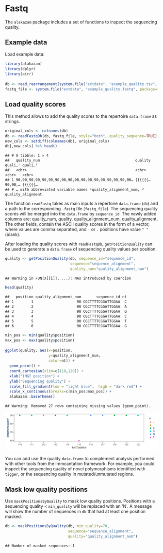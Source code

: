 # Fastq

The `alakazam` package includes a set of functions to inspect the sequencing quality.

## Example data

Load example data:


```r
library(alakazam)
library(dplyr)
library(airr)

db <- read_rearrangement(system.file("extdata", "example_quality.tsv", package="alakazam"))
fastq_file <- system.file("extdata", "example_quality.fastq", package="alakazam")
```

## Load quality scores

This method allows to add the quality scores to the repertoire `data.frame` as strings.


```r
original_cols <- colnames(db)
db <- readFastqDb(db, fastq_file, style="both", quality_sequence=TRUE)
new_cols <- setdiff(colnames(db), original_cols)
db[,new_cols] %>% head()
```

```
## # A tibble: 1 × 4
##   quality_num                                            quality quali…¹ quali…²
##   <chr>                                                  <chr>   <chr>   <chr>  
## 1 90,90,90,90,90,90,90,90,90,90,90,90,90,90,90,90,90,90… {{{{{{… 90,90,… {{{{{{…
## # … with abbreviated variable names ¹​quality_alignment_num, ²​quality_alignment
```

The function `readFastq` takes as main inputs a repertoire `data.frame` (`db`) and 
a path to the corresponding `.fastq` file (`fastq_file`). The sequencing quality scores will
be merged into the `data.frame` by `sequence_id`. The newly added columns are:
quality_num, quality, quality_alignment_num, quality_alignment. The other fields, contain the ASCII quality scores in the 
form of a vector, where values are comma separated, and `-` or `.` positions 
have value `" "` (blank).

After loading the quality scores with `readFastqDb`,  `getPositionQuality`
can be used to generate a `data.frame` of sequencing quality values 
per position.


```r
quality <- getPositionQuality(db, sequence_id="sequence_id", 
                              sequence="sequence_alignment",
                              quality_num="quality_alignment_num")
```

```
## Warning in FUN(X[[i]], ...): NAs introduced by coercion
```

```r
head(quality)
```

```
##   position quality_alignment_num       sequence_id nt
## 1        1                    90 CGCTTTTCGGATTGGAA  C
## 2        2                    90 CGCTTTTCGGATTGGAA  A
## 3        3                    90 CGCTTTTCGGATTGGAA  G
## 4        4                    90 CGCTTTTCGGATTGGAA  C
## 5        5                    90 CGCTTTTCGGATTGGAA  T
## 6        6                    90 CGCTTTTCGGATTGGAA  G
```


```r
min_pos <- min(quality$position)
max_pos <- max(quality$position)

ggplot(quality, aes(x=position,
                    y=quality_alignment_num,
                    color=nt)) +
  geom_point() +
  coord_cartesian(xlim=c(110,120)) +
  xlab("IMGT position") +
  ylab("Sequencing quality") +
  scale_fill_gradient(low = "light blue",  high = "dark red") +
  scale_x_continuous(breaks=c(min_pos:max_pos)) +
  alakazam::baseTheme()
```

```
## Warning: Removed 27 rows containing missing values (geom_point).
```

![Sequence quality per IMGT position for one sequence.](figure/Fastq-Vignette-4-1.png)

You can add use the quality `data.frame` to complement analysis performed
with other tools from the Immcantation framework. For example, you could inspect
the sequencing quality of novel polymorphisms identified with `tigger`, or
the sequencing quality in mutated/unmutated regions.

## Mask low quality positions

Use `maskPositionsByQuality` to mask low quality positions. Positions with
a sequencing quality < `min_quality` will be replaced with an 'N'. A message
will show the number of sequences in `db` that had at least one position
masked.


```r
db <- maskPositionsByQuality(db, min_quality=70,
                             sequence="sequence_alignment",
                             quality="quality_alignment_num")
```

```
## Number of masked sequences: 1
```
